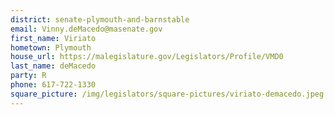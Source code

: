 ```yaml
---
district: senate-plymouth-and-barnstable
email: Vinny.deMacedo@masenate.gov
first_name: Viriato
hometown: Plymouth
house_url: https://malegislature.gov/Legislators/Profile/VMD0
last_name: deMacedo
party: R
phone: 617-722-1330
square_picture: /img/legislators/square-pictures/viriato-demacedo.jpeg
---
```

